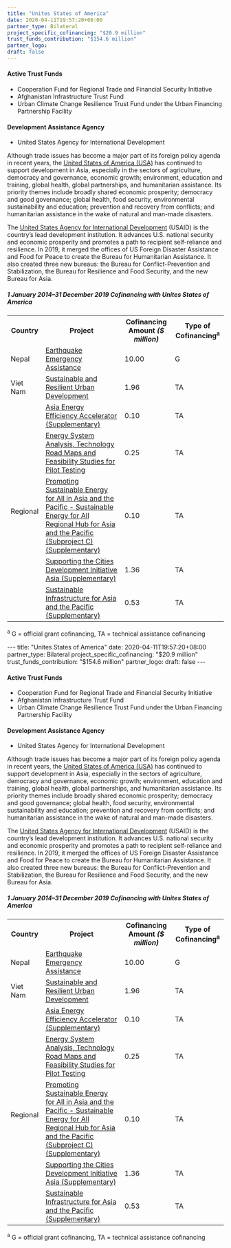 ```yaml
---
title: "Unites States of America"
date: 2020-04-11T19:57:20+08:00
partner_type: Bilateral
project_specific_cofinancing: "$20.9 million"
trust_funds_contribution: "$154.6 million"
partner_logo:
draft: false
---
```


#### Active Trust Funds 

* Cooperation Fund for Regional Trade and Financial Security Initiative 
* Afghanistan Infrastructure Trust Fund  
* Urban Climate Change Resilience Trust Fund under the Urban Financing Partnership Facility  

#### Development Assistance Agency 

* United States Agency for International Development  
 
Although trade issues has become a major part of its foreign policy agenda in recent years, the <a href="https://www.adb.org/publications/united-states-fact-sheet" target="_blank">United States of America (USA)</a> has continued to support development in Asia, especially in the sectors of agriculture, democracy and governance, economic growth; environment, education and training, global health, global partnerships, and humanitarian assistance. Its priority themes include broadly shared economic prosperity; democracy and good governance; global health, food security, environmental sustainability and education; prevention and recovery from conflicts; and humanitarian assistance in the wake of natural and man-made disasters. 

The [United States Agency for International Development](https://www.usaid.gov/) (USAID) is the country’s lead development institution. It advances U.S. national security and economic prosperity and promotes a path to recipient self-reliance and resilience. In 2019, it merged the offices of US Foreign Disaster Assistance and Food for Peace to create the Bureau for Humanitarian Assistance. It also created three new bureaus: the Bureau for Conflict-Prevention and Stabilization, the Bureau for Resilience and Food Security, and the new Bureau for Asia.  

##### _1 January 2014–31 December 2019_ Cofinancing with Unites States of America

<table class="table dr-partner-table">
<tr>
    <th>Country</th>
    <th>Project</th>
    <th>Cofinancing Amount <em>($ million)</em></th>
    <th>Type of Cofinancing<sup>a</sup></th>
</tr>
<tr>
<td>Nepal</td>
<td><a
href="https://www.adb.org/projects/49215-001/main" target="_blank">Earthquake
Emergency Assistance</a></td>
<td>10.00 </td>
<td>G</td>

</tr>
<tr>
<td>Viet Nam</td>
<td><a
href="https://www.adb.org/projects/49153-001/main" target="_blank">Sustainable
and Resilient Urban Development</a></td>
<td>1.96 </td>
<td>TA</td>

</tr>
<tr>
<td rowspan="5">Regional</td>
<td><a
href="https://www.adb.org/projects/46241-001/main" target="_blank">Asia
Energy Efficiency Accelerator (Supplementary)</a></td>
<td>0.10 </td>
<td>TA</td>

</tr>
<tr>
<td><a
href="https://www.adb.org/projects/52041-002/main" target="_blank">Energy
System Analysis, Technology Road Maps and Feasibility Studies for Pilot
Testing</a></td>
<td>0.25 </td>
<td>TA</td>

</tr>
<tr>
<td><a
href="https://www.adb.org/projects/48435-004/main" target="_blank">Promoting
Sustainable Energy for All in Asia and the Pacific - Sustainable Energy for
All Regional Hub for Asia and the Pacific (Subproject C) (Supplementary)</a></td>
<td>0.10 </td>
<td>TA</td>

</tr>
<tr>
<td><a
href="https://www.adb.org/projects/47285-001/main" target="_blank">Supporting
the Cities Development Initiative Asia (Supplementary)</a></td>
<td>1.36 </td>
<td>TA</td>

</tr>
<tr>
<td><a
href="https://www.adb.org/projects/51367-001/main" target="_blank">Sustainable Infrastructure for Asia and the Pacific (Supplementary)</a></td>
<td>0.53 </td>
<td>TA</td>

</tr>
</table>

<p class="dr-footnote"><sup>a</sup> G = official grant cofinancing, TA = technical assistance cofinancing</p>
---
title: "Unites States of America"
date: 2020-04-11T19:57:20+08:00
partner_type: Bilateral
project_specific_cofinancing: "$20.9 million"
trust_funds_contribution: "$154.6 million"
partner_logo:
draft: false
---

#### Active Trust Funds 

* Cooperation Fund for Regional Trade and Financial Security Initiative 
* Afghanistan Infrastructure Trust Fund  
* Urban Climate Change Resilience Trust Fund under the Urban Financing Partnership Facility  

#### Development Assistance Agency 

* United States Agency for International Development  
 
Although trade issues has become a major part of its foreign policy agenda in recent years, the <a href="https://www.adb.org/publications/united-states-fact-sheet" target="_blank">United States of America (USA)</a> has continued to support development in Asia, especially in the sectors of agriculture, democracy and governance, economic growth; environment, education and training, global health, global partnerships, and humanitarian assistance. Its priority themes include broadly shared economic prosperity; democracy and good governance; global health, food security, environmental sustainability and education; prevention and recovery from conflicts; and humanitarian assistance in the wake of natural and man-made disasters. 

The [United States Agency for International Development](https://www.usaid.gov/) (USAID) is the country’s lead development institution. It advances U.S. national security and economic prosperity and promotes a path to recipient self-reliance and resilience. In 2019, it merged the offices of US Foreign Disaster Assistance and Food for Peace to create the Bureau for Humanitarian Assistance. It also created three new bureaus: the Bureau for Conflict-Prevention and Stabilization, the Bureau for Resilience and Food Security, and the new Bureau for Asia.  

##### _1 January 2014–31 December 2019_ Cofinancing with Unites States of America

<table class="table dr-partner-table">
<tr>
    <th>Country</th>
    <th>Project</th>
    <th>Cofinancing Amount <em>($ million)</em></th>
    <th>Type of Cofinancing<sup>a</sup></th>
</tr>
<tr>
<td>Nepal</td>
<td><a
href="https://www.adb.org/projects/49215-001/main" target="_blank">Earthquake
Emergency Assistance</a></td>
<td>10.00 </td>
<td>G</td>

</tr>
<tr>
<td>Viet Nam</td>
<td><a
href="https://www.adb.org/projects/49153-001/main" target="_blank">Sustainable
and Resilient Urban Development</a></td>
<td>1.96 </td>
<td>TA</td>

</tr>
<tr>
<td rowspan="5">Regional</td>
<td><a
href="https://www.adb.org/projects/46241-001/main" target="_blank">Asia
Energy Efficiency Accelerator (Supplementary)</a></td>
<td>0.10 </td>
<td>TA</td>

</tr>
<tr>
<td><a
href="https://www.adb.org/projects/52041-002/main" target="_blank">Energy
System Analysis, Technology Road Maps and Feasibility Studies for Pilot
Testing</a></td>
<td>0.25 </td>
<td>TA</td>

</tr>
<tr>
<td><a
href="https://www.adb.org/projects/48435-004/main" target="_blank">Promoting
Sustainable Energy for All in Asia and the Pacific - Sustainable Energy for
All Regional Hub for Asia and the Pacific (Subproject C) (Supplementary)</a></td>
<td>0.10 </td>
<td>TA</td>

</tr>
<tr>
<td><a
href="https://www.adb.org/projects/47285-001/main" target="_blank">Supporting
the Cities Development Initiative Asia (Supplementary)</a></td>
<td>1.36 </td>
<td>TA</td>

</tr>
<tr>
<td><a
href="https://www.adb.org/projects/51367-001/main" target="_blank">Sustainable Infrastructure for Asia and the Pacific (Supplementary)</a></td>
<td>0.53 </td>
<td>TA</td>

</tr>
</table>

<p class="dr-footnote"><sup>a</sup> G = official grant cofinancing, TA = technical assistance cofinancing</p>
